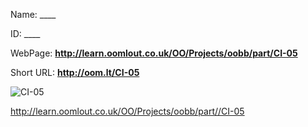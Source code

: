 

 
Name: ____

ID: ____

WebPage: __http://learn.oomlout.co.uk/OO/Projects/oobb/part/CI-05__

Short URL: __http://oom.lt/CI-05__


![CI-05](http://oomlout.com/oomlout-OOBB/part//CI-05/OOBB-CI-05_420.png)




 http://learn.oomlout.co.uk/OO/Projects/oobb/part//CI-05

